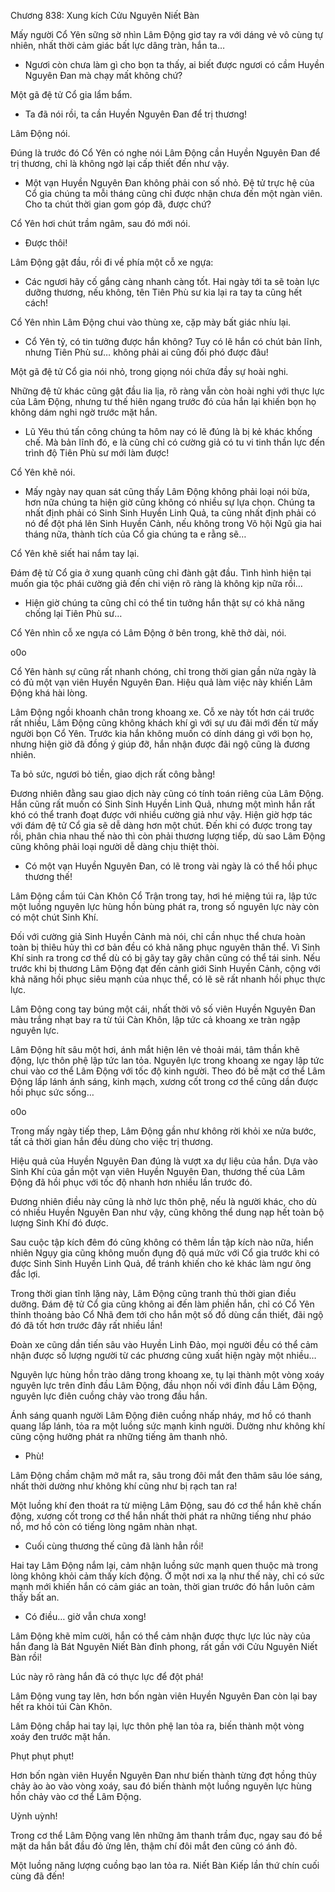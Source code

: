 




Chương 838: Xung kích Cửu Nguyên Niết Bàn


Mấy người Cổ Yên sững sờ nhìn Lâm Động giơ tay ra với dáng vẻ vô cùng tự nhiên, nhất thời cảm giác bất lực dâng tràn, hắn ta…

- Ngươi còn chưa làm gì cho bọn ta thấy, ai biết được ngươi có cầm Huyền Nguyên Đan mà chạy mất không chứ?

Một gã đệ tử Cổ gia lẩm bẩm.

- Ta đã nói rồi, ta cần Huyền Nguyên Đan để trị thương!

Lâm Động nói.

Đúng là trước đó Cổ Yên có nghe nói Lâm Động cần Huyền Nguyên Đan để trị thương, chỉ là không ngờ lại cấp thiết đến như vậy.

- Một vạn Huyền Nguyên Đan không phải con số nhỏ. Đệ tử trực hệ của Cổ gia chúng ta mỗi tháng cũng chỉ được nhận chưa đến một ngàn viên. Cho ta chút thời gian gom góp đã, được chứ?

Cổ Yên hơi chút trầm ngâm, sau đó mới nói.

- Được thôi!

Lâm Động gật đầu, rồi đi về phía một cỗ xe ngựa:

- Các ngươi hãy cố gắng càng nhanh càng tốt. Hai ngày tới ta sẽ toàn lực dưỡng thương, nếu không, tên Tiên Phù sư kia lại ra tay ta cũng hết cách!

Cổ Yên nhìn Lâm Động chui vào thùng xe, cặp mày bất giác nhíu lại.

- Cổ Yên tỷ, có tin tưởng được hắn không? Tuy có lẽ hắn có chút bản lĩnh, nhưng Tiên Phù sư… không phải ai cũng đối phó được đâu!

Một gã đệ tử Cổ gia nói nhỏ, trong giọng nói chứa đầy sự hoài nghi.

Những đệ tử khác cũng gật đầu lia lịa, rõ ràng vẫn còn hoài nghi với thực lực của Lâm Động, nhưng tư thế hiên ngang trước đó của hắn lại khiến bọn họ không dám nghi ngờ trước mặt hắn.

- Lũ Yêu thú tấn công chúng ta hôm nay có lẽ đúng là bị kẻ khác khống chế. Mà bản lĩnh đó, e là cũng chỉ có cường giả có tu vi tinh thần lực đến trình độ Tiên Phù sư mới làm được!

Cổ Yên khẽ nói.

- Mấy ngày nay quan sát cũng thấy Lâm Động không phải loại nói bừa, hơn nữa chúng ta hiện giờ cũng không có nhiều sự lựa chọn. Chúng ta nhất định phải có Sinh Sinh Huyền Linh Quả, ta cũng nhất định phải có nó để đột phá lên Sinh Huyền Cảnh, nếu không trong Võ hội Ngũ gia hai tháng nữa, thành tích của Cổ gia chúng ta e rằng sẽ…

Cổ Yên khẽ siết hai nắm tay lại.

Đám đệ tử Cổ gia ở xung quanh cũng chỉ đành gật đầu. Tình hình hiện tại muốn gia tộc phái cường giả đến chi viện rõ ràng là không kịp nữa rồi…

- Hiện giờ chúng ta cũng chỉ có thể tin tưởng hắn thật sự có khả năng chống lại Tiên Phù sư…

Cổ Yên nhìn cỗ xe ngựa có Lâm Động ở bên trong, khẽ thở dài, nói.

o0o

Cổ Yên hành sự cũng rất nhanh chóng, chỉ trong thời gian gần nửa ngày là có đủ một vạn viên Huyền Nguyên Đan. Hiệu quả làm việc này khiến Lâm Động khá hài lòng.

Lâm Động ngồi khoanh chân trong khoang xe. Cỗ xe này tốt hơn cái trước rất nhiều, Lâm Động cũng không khách khí gì với sự ưu đãi mới đến từ mấy người bọn Cổ Yên. Trước kia hắn không muốn có dính dáng gì với bọn họ, nhưng hiện giờ đã đồng ý giúp đỡ, hắn nhận được đãi ngộ cũng là đương nhiên.

Ta bỏ sức, ngươi bỏ tiền, giao dịch rất công bằng!

Đương nhiên đằng sau giao dịch này cũng có tính toán riêng của Lâm Động. Hắn cũng rất muốn có Sinh Sinh Huyền Linh Quả, nhưng một mình hắn rất khó có thể tranh đoạt được với nhiều cường giả như vậy. Hiện giờ hợp tác với đám đệ tử Cổ gia sẽ dễ dàng hơn một chút. Đến khi có được trong tay rồi, phân chia nhau thế nào thì còn phải thương lượng tiếp, dù sao Lâm Động cũng không phải loại người dễ dàng chịu thiệt thòi.

- Có một vạn Huyền Nguyên Đan, có lẽ trong vài ngày là có thể hồi phục thương thế!

Lâm Động cầm túi Càn Khôn Cổ Trận trong tay, hơi hé miệng túi ra, lập tức một luồng nguyên lực hùng hồn bùng phát ra, trong số nguyên lực này còn có một chút Sinh Khí.

Đối với cường giả Sinh Huyền Cảnh mà nói, chỉ cần nhục thể chưa hoàn toàn bị thiêu hủy thì cơ bản đều có khả năng phục nguyên thân thể. Vì Sinh Khí sinh ra trong cơ thể dù có bị gãy tay gãy chân cũng có thể tái sinh. Nếu trước khi bị thương Lâm Động đạt đến cảnh giới Sinh Huyền Cảnh, cộng với khả năng hồi phục siêu mạnh của nhục thể, có lẽ sẽ rất nhanh hồi phục thực lực.

Lâm Động cong tay búng một cái, nhất thời vô số viên Huyền Nguyên Đan màu trắng nhạt bay ra từ túi Càn Khôn, lập tức cả khoang xe tràn ngập nguyên lực.

Lâm Động hít sâu một hơi, ánh mắt hiện lên vẻ thoải mái, tâm thần khẽ động, lực thôn phệ lập tức lan tỏa. Nguyên lực trong khoang xe ngay lập tức chui vào cơ thể Lâm Động với tốc độ kinh người. Theo đó bề mặt cơ thể Lâm Động lấp lánh ánh sáng, kinh mạch, xương cốt trong cơ thể cũng dần được hồi phục sức sống…

o0o

Trong mấy ngày tiếp thep, Lâm Động gần như không rời khỏi xe nửa bước, tất cả thời gian hắn đều dùng cho việc trị thương.

Hiệu quả của Huyền Nguyên Đan đúng là vượt xa dự liệu của hắn. Dựa vào Sinh Khí của gần một vạn viên Huyền Nguyên Đan, thương thế của Lâm Động đã hồi phục với tốc độ nhanh hơn nhiều lần trước đó.

Đương nhiên điều này cũng là nhờ lực thôn phệ, nếu là người khác, cho dù có nhiều Huyền Nguyên Đan như vậy, cũng không thể dung nạp hết toàn bộ lượng Sinh Khí đó được.

Sau cuộc tập kích đêm đó cũng không có thêm lần tập kích nào nữa, hiển nhiên Ngụy gia cũng không muốn đụng độ quá mức với Cổ gia trước khi có được Sinh Sinh Huyền Linh Quả, để tránh khiến cho kẻ khác làm ngư ông đắc lợi.

Trong thời gian tĩnh lặng này, Lâm Động cũng tranh thủ thời gian điều dưỡng. Đám đệ tử Cổ gia cũng không ai đến làm phiền hắn, chỉ có Cổ Yên thỉnh thoảng bảo Cổ Nhã đem tới cho hắn một số đồ dùng cần thiết, đãi ngộ đó đã tốt hơn trước đây rất nhiều lần!

Đoàn xe cũng dần tiến sâu vào Huyền Linh Đảo, mọi người đều có thể cảm nhận được số lượng người từ các phương cũng xuất hiện ngày một nhiều…

Nguyên lực hùng hồn trào dâng trong khoang xe, tụ lại thành một vòng xoáy nguyên lực trên đỉnh đầu Lâm Động, đầu nhọn nối với đỉnh đầu Lâm Động, nguyên lực điên cuồng chảy vào trong đầu hắn.

Ánh sáng quanh người Lâm Động điên cuồng nhấp nháy, mơ hồ có thanh quang lấp lánh, tỏa ra một luồng sức mạnh kinh người. Dường như không khí cũng cộng hưởng phát ra những tiếng âm thanh nhỏ.

- Phù!

Lâm Động chầm chậm mở mắt ra, sâu trong đôi mắt đen thâm sâu lóe sáng, nhất thời dường như không khí cũng như bị rạch tan ra!

Một luồng khí đen thoát ra từ miệng Lâm Động, sau đó cơ thể hắn khẽ chấn động, xương cốt trong cơ thể hắn nhất thời phát ra những tiếng như pháo nổ, mơ hồ còn có tiếng lòng ngâm nhàn nhạt.

- Cuối cùng thương thế cũng đã lành hẳn rồi!

Hai tay Lâm Động nắm lại, cảm nhận luồng sức mạnh quen thuộc mà trong lòng không khỏi cảm thấy kích động. Ở một nơi xa lạ như thế này, chỉ có sức mạnh mới khiến hắn có cảm giác an toàn, thời gian trước đó hắn luôn cảm thấy bất an.

- Có điều… giờ vẫn chưa xong!

Lâm Động khẽ mỉm cười, hắn có thể cảm nhận được thực lực lúc này của hắn đang là Bát Nguyên Niết Bàn đỉnh phong, rất gần với Cửu Nguyên Niết Bàn rồi!

Lúc này rõ ràng hắn đã có thực lực để đột phá!

Lâm Động vung tay lên, hơn bốn ngàn viên Huyền Nguyên Đan còn lại bay hết ra khỏi túi Càn Khôn.

Lâm Động chắp hai tay lại, lực thôn phệ lan tỏa ra, biến thành một vòng xoáy đen trước mặt hắn.

Phụt phụt phụt!

Hơn bốn ngàn viên Huyền Nguyên Đan như biến thành từng đợt hồng thủy chảy ào ào vào vòng xoáy, sau đó biến thành một luồng nguyên lực hùng hồn chảy vào cơ thể Lâm Động.

Uỳnh uỳnh!

Trong cơ thể Lâm Động vang lên những âm thanh trầm đục, ngay sau đó bề mặt da hắn bắt đầu đỏ ửng lên, thậm chí đôi mắt đen cũng có ánh đỏ.

Một luồng năng lượng cuồng bạo lan tỏa ra. Niết Bàn Kiếp lần thứ chín cuối cùng đã đến!




